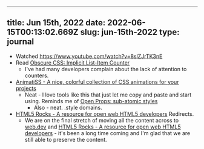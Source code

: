 
---
title: Jun 15th, 2022 
date: 2022-06-15T00:13:02.669Z
slug: jun-15th-2022
type: journal
---
* Watched https://www.youtube.com/watch?v=8slZJrTK3nE
* Read [Obscure CSS: Implicit List-Item Counter](https://kizu.dev/list-item-counter/)
  * I've had many developers complain about the lack of attention to counters.
* [AnimatiSS - A nice, colorful collection of CSS animations for your projects](https://xsgames.co/animatiss/)
  * Neat - I love tools like this that just let me copy and paste and start using. Reminds me of [Open Props: sub-atomic styles](https://open-props.style)
    * Also - neat. .style domains.
* [HTML5 Rocks - A resource for open web HTML5 developers](https://www.html5rocks.com) Redirects.
  * We are on the final stretch of moving all the content across to [web.dev](https://web.dev) and [HTML5 Rocks - A resource for open web HTML5 developers](https://html5rocks.com) - it's been a long time coming and I'm glad that we are still able to preserve the content.

